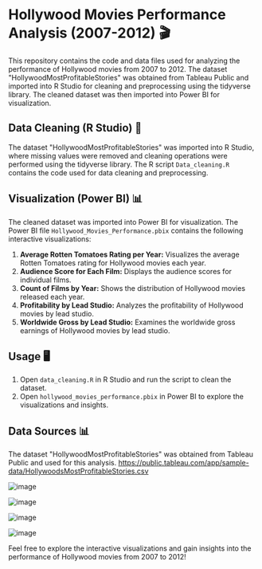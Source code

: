 # Hollywood Movies Performance Analysis (2007-2012) 🎬

This repository contains the code and data files used for analyzing the performance of Hollywood movies from 2007 to 2012. The dataset "HollywoodMostProfitableStories" was obtained from Tableau Public and imported into R Studio for cleaning and preprocessing using the tidyverse library. The cleaned dataset was then imported into Power BI for visualization.

## Data Cleaning (R Studio) 🧹

The dataset "HollywoodMostProfitableStories" was imported into R Studio, where missing values were removed and cleaning operations were performed using the tidyverse library. The R script `Data_cleaning.R` contains the code used for data cleaning and preprocessing.

## Visualization (Power BI) 📊

The cleaned dataset was imported into Power BI for visualization. The Power BI file `Hollywood_Movies_Performance.pbix` contains the following interactive visualizations:

1. **Average Rotten Tomatoes Rating per Year:** Visualizes the average Rotten Tomatoes rating for Hollywood movies each year.
2. **Audience Score for Each Film:** Displays the audience scores for individual films.
3. **Count of Films by Year:** Shows the distribution of Hollywood movies released each year.
4. **Profitability by Lead Studio:** Analyzes the profitability of Hollywood movies by lead studio.
5. **Worldwide Gross by Lead Studio:** Examines the worldwide gross earnings of Hollywood movies by lead studio.

## Usage 🖥️

1. Open `data_cleaning.R` in R Studio and run the script to clean the dataset.
2. Open `hollywood_movies_performance.pbix` in Power BI to explore the visualizations and insights.

## Data Sources 📊

The dataset "HollywoodMostProfitableStories" was obtained from Tableau Public and used for this analysis.
https://public.tableau.com/app/sample-data/HollywoodsMostProfitableStories.csv




![image](https://github.com/SathiyavathiR/Hollywood-movies-performance-analysis-using-R-and-PowerBI/assets/107551488/e13d94ac-d75e-41d4-a1b8-afc2727fa157)

![image](https://github.com/SathiyavathiR/Hollywood-movies-performance-analysis-using-R-and-PowerBI/assets/107551488/699f99c9-d8c8-4523-98ac-930f10667ab4)

![image](https://github.com/SathiyavathiR/Hollywood-movies-performance-analysis-using-R-and-PowerBI/assets/107551488/3b97412f-2034-4bee-a4b4-16acad0796fb)

![image](https://github.com/SathiyavathiR/Hollywood-movies-performance-analysis-using-R-and-PowerBI/assets/107551488/e527fbd8-fa04-44b5-bad4-86c92a990833)






Feel free to explore the interactive visualizations and gain insights into the performance of Hollywood movies from 2007 to 2012!
